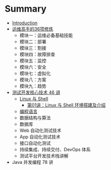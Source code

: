 # Summary

* [Introduction](README.md)
* [运维高手的36项修炼](yun-wei-gao-shou-de-36-xiang-xiu-lian.md)
  * 模块一：运维必备基础技能
  * 模块二：部署
  * 模块三：割接
  * 模块四：故障排查
  * 模块五：监控
  * 模块六：安全
  * 模块七：虚拟化
  * 模块八：方案
  * 模块九：趋势
* [测试开发核心技术 46 讲](ce-shi-kai-fa-he-xin-ji-zhu-46-jiang.md)
  * [Linux 与 Shell](ce-shi-kai-fa-he-xin-ji-zhu-46-jiang/linux-yu-shell.md)
    * [第01讲：Linux 与 Shell 环境搭建及介绍](ce-shi-kai-fa-he-xin-ji-zhu-46-jiang/linux-yu-shell/di-01-jiang-ff1a-linux-yu-shell-huan-jing-da-jian-ji-jie-shao.md)
  * [编程语言](ce-shi-kai-fa-he-xin-ji-zhu-46-jiang/bian-cheng-yu-yan.md)
  * 数据结构与算法
  * 数据库
  * Web 自动化测试技术
  * App 自动化测试技术
  * 接口自动化测试
  * 持续集成、持续交付、DevOps 体系
  * 测试平台开发技术栈讲解
* Java 并发编程 78 讲

